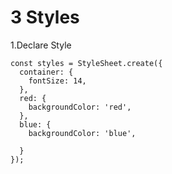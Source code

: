 # 3 Styles

1.Declare Style

```
const styles = StyleSheet.create({
  container: {
    fontSize: 14,
  },
  red: {
    backgroundColor: 'red',
  },
  blue: {
    backgroundColor: 'blue',
    
  }
});

```

